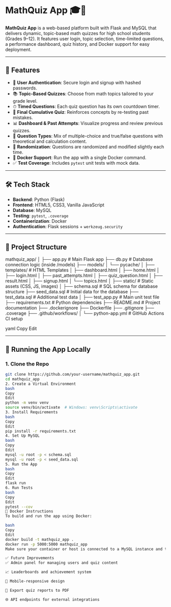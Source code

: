 # MathQuiz App 🎓🧮

**MathQuiz App** is a web-based platform built with Flask and MySQL that delivers dynamic, topic-based math quizzes for high school students (Grades 9–12). It features user login, topic selection, time-limited questions, a performance dashboard, quiz history, and Docker support for easy deployment.

---

## 🚀 Features

- 🔐 **User Authentication**: Secure login and signup with hashed passwords.
- 📚 **Topic-Based Quizzes**: Choose from math topics tailored to your grade level.
- ⏱ **Timed Questions**: Each quiz question has its own countdown timer.
- 🎯 **Final Cumulative Quiz**: Reinforces concepts by re-testing past mistakes.
- 📊 **Dashboard & Past Attempts**: Visualize progress and review previous quizzes.
- 🧪 **Question Types**: Mix of multiple-choice and true/false questions with theoretical and calculation content.
- 🔁 **Randomization**: Questions are randomized and modified slightly each time.
- 🐳 **Docker Support**: Run the app with a single Docker command.
- ✅ **Test Coverage**: Includes `pytest` unit tests with mock data.

---

## 🛠️ Tech Stack

- **Backend**: Python (Flask)
- **Frontend**: HTML5, CSS3, Vanilla JavaScript
- **Database**: MySQL
- **Testing**: `pytest`, `.coverage`
- **Containerization**: Docker
- **Authentication**: Flask sessions + `werkzeug.security`

---

## 📁 Project Structure

mathquiz_app/
│
├── app.py # Main Flask app
├── db.py # Database connection logic (inside /models)
├── models/
│ └── pycache/
│
├── templates/ # HTML Templates
│ ├── dashboard.html
│ ├── home.html
│ ├── login.html
│ ├── past_attempts.html
│ ├── quiz_question.html
│ ├── result.html
│ ├── signup.html
│ └── topics.html
│
├── static/ # Static assets (CSS, JS, images)
│
├── schema.sql # SQL schema for database structure
├── seed_data.sql # Initial data for the database
├── test_data.sql # Additional test data
│
├── test_app.py # Main unit test file
├── requirements.txt # Python dependencies
├── README.md # Project documentation
├── .dockerignore
├── Dockerfile
├── .gitignore
├── .coverage
├── .github/workflows/
│ └── python-app.yml # GitHub Actions CI setup

yaml
Copy
Edit

---

## 🧪 Running the App Locally

### 1. Clone the Repo

```bash
git clone https://github.com/your-username/mathquiz_app.git
cd mathquiz_app
2. Create a Virtual Environment
bash
Copy
Edit
python -m venv venv
source venv/bin/activate  # Windows: venv\Scripts\activate
3. Install Requirements
bash
Copy
Edit
pip install -r requirements.txt
4. Set Up MySQL
bash
Copy
Edit
mysql -u root -p < schema.sql
mysql -u root -p < seed_data.sql
5. Run the App
bash
Copy
Edit
flask run
6. Run Tests
bash
Copy
Edit
pytest --cov
🐳 Docker Instructions
To build and run the app using Docker:

bash
Copy
Edit
docker build -t mathquiz_app .
docker run -p 5000:5000 mathquiz_app
Make sure your container or host is connected to a MySQL instance and the environment variables are set accordingly.

✅ Future Improvements
✅ Admin panel for managing users and quiz content

📈 Leaderboards and achievement system

📱 Mobile-responsive design

📄 Export quiz reports to PDF

🌐 API endpoints for external integrations

